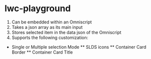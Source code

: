 # lwc-playground

1. Can be embedded within an Omniscript
2. Takes a json array as its main input
3. Stores selected item in the data json of the Omniscript
4. Supports the following customization:
*  Single or Multiple selection Mode
** SLDS icons
** Container Card Border
** Container Card Title
